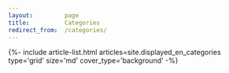 ```yaml
---
layout:         page
title:          Categories
redirect_from:  /categories/
---
```


<div class="layout--articles">
  <section class="my-5">
    {%- include article-list.html articles=site.displayed_en_categories type='grid' size='md' cover_type='background' -%}
  </section>
</div>
